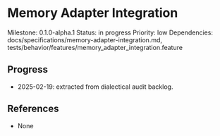 # Memory Adapter Integration
Milestone: 0.1.0-alpha.1
Status: in progress
Priority: low
Dependencies: docs/specifications/memory-adapter-integration.md, tests/behavior/features/memory_adapter_integration.feature

## Progress
- 2025-02-19: extracted from dialectical audit backlog.

## References
- None

